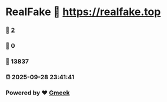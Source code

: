 # RealFake :link: https://realfake.top 
### :page_facing_up: [2](https://realfake.top/tag.html) 
### :speech_balloon: 0 
### :hibiscus: 13837 
### :alarm_clock: 2025-09-28 23:41:41 
### Powered by :heart: [Gmeek](https://github.com/Meekdai/Gmeek)

